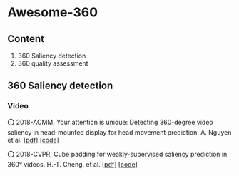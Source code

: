 # Awesome-360


## Content
1. 360 Saliency detection
2. 360 quality assessment

## 360 Saliency detection

### Video
⭕ 2018-ACMM, Your attention is unique: Detecting 360-degree video saliency in head-mounted display for head movement prediction. A. Nguyen et al. [[pdf]](https://zyan.gsucreate.org/papers/panosalnet_mm18.pdf) [[code]](https://github.com/phananh1010/PanoSalNet)

⭕ 2018-CVPR, Cube padding for weakly-supervised saliency prediction in 360° videos. H.-T. Cheng, et al. [[pdf]](https://openaccess.thecvf.com/content_cvpr_2018/papers/Cheng_Cube_Padding_for_CVPR_2018_paper.pdf) [[code]](https://github.com/hsientzucheng/CP-360-Weakly-Supervised-Saliency)
